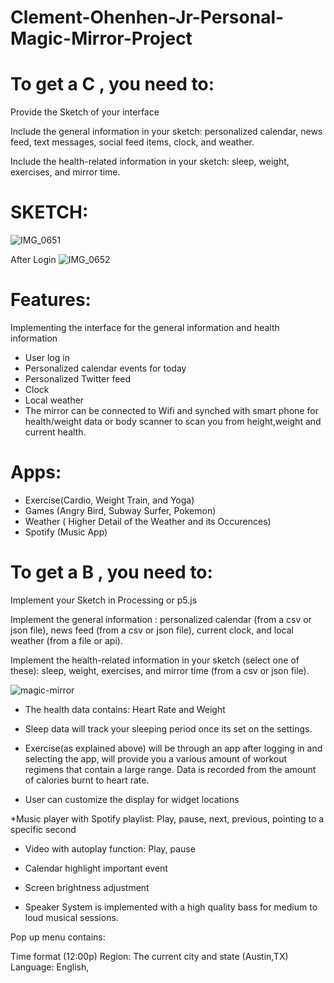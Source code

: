 # Clement-Ohenhen-Jr-Personal-Magic-Mirror-Project



# To get a C , you need to:

Provide the Sketch of your interface

Include the general information in your sketch: personalized calendar, news feed, text messages, social feed items, clock, and weather.

Include the health-related information in your sketch: sleep, weight, exercises, and mirror time. 

# SKETCH:

![IMG_0651](https://user-images.githubusercontent.com/58869775/202088087-0554da63-438c-4b3c-9d81-6e163cd04717.jpg)

After Login
![IMG_0652](https://user-images.githubusercontent.com/58869775/202088092-c65ba9fd-784d-4b8d-9606-3bcadb05f8ce.jpg)

# Features:

Implementing the interface for the general information and health information

* User log in
* Personalized calendar events for today
* Personalized Twitter feed
* Clock
* Local weather
* The mirror can be connected to Wifi and synched with smart phone for health/weight data or body scanner to scan you from height,weight and current health.


# Apps:

* Exercise(Cardio, Weight Train, and Yoga)
* Games (Angry Bird, Subway Surfer, Pokemon)
* Weather ( Higher Detail of the Weather and its Occurences)
* Spotify (Music App)




# To get a B , you need to:

Implement your Sketch in Processing or p5.js

Implement the general information : personalized calendar (from a csv or json file), news feed (from a csv or json file), current clock, and local weather (from a file or api).

Implement the health-related information in your sketch (select one of these): sleep, weight, exercises, and mirror time (from a csv or json file).


![magic-mirror](https://user-images.githubusercontent.com/58869775/202090199-afa4d272-9bb2-4756-bb9f-30512fb99cf6.gif)




* The health data contains: Heart Rate and Weight
* Sleep data will track your sleeping period once its set on the settings.
* Exercise(as explained above) will be through an app after logging in and selecting the app, will provide you a various amount of workout
regimens that contain a large range. Data is recorded from the amount of calories burnt to heart rate.

* User can customize the display for widget locations

 *Music player with Spotify playlist: Play, pause, next, previous, pointing to a specific second

* Video with autoplay function: Play, pause

* Calendar highlight important event

* Screen brightness adjustment

* Speaker System is implemented with a high quality bass for medium to loud musical sessions.

Pop up menu contains:

Time format (12:00p)
Region: The current city and state (Austin,TX)
Language: English, 
